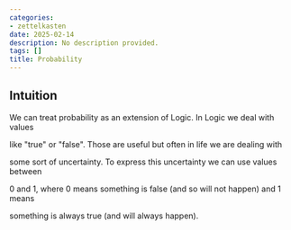 ```yaml
---
categories:
- zettelkasten
date: 2025-02-14
description: No description provided.
tags: []
title: Probability
---
```


## Intuition

We can treat probability as an extension of Logic. In Logic we deal with values

like "true" or "false". Those are useful but often in life we are dealing with

some sort of uncertainty. To express this uncertainty we can use values between

0 and 1, where 0 means something is false (and so will not happen) and 1 means

something is always true (and will always happen).